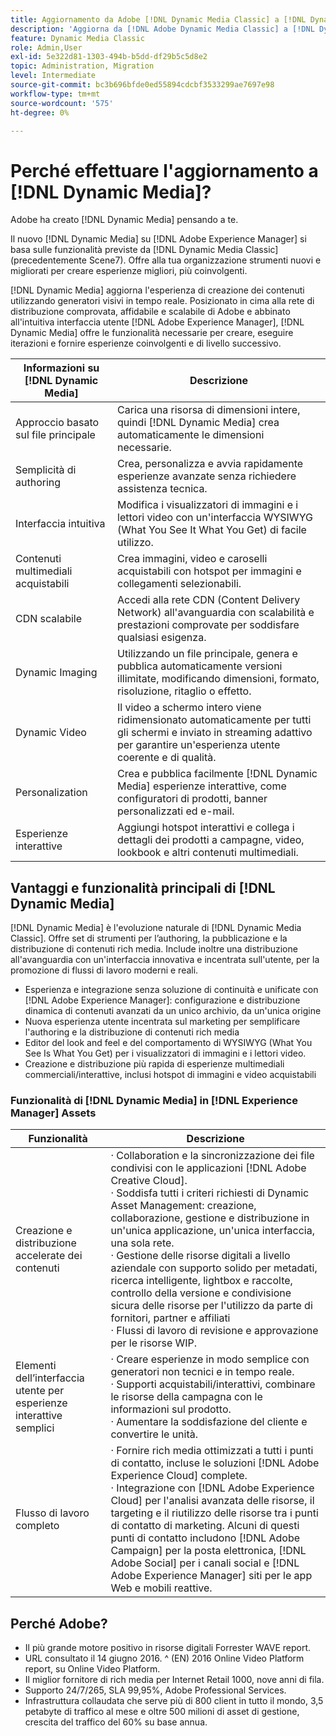 ```yaml
---
title: Aggiornamento da Adobe [!DNL Dynamic Media Classic] a [!DNL Dynamic Media] su [!DNL Experience Manager] Assets
description: 'Aggiorna da [!DNL Adobe Dynamic Media Classic] a [!DNL Dynamic Media] il [!DNL Adobe Experience Manager]. Scopri i vantaggi e le funzionalità chiave di  [!DNL Dynamic Media]. Consulta l’elenco delle funzioni: confronto, domande frequenti sull’aggiornamento e elenco di controllo della disponibilità.'
feature: Dynamic Media Classic
role: Admin,User
exl-id: 5e322d81-1303-494b-b5dd-df29b5c5d8e2
topic: Administration, Migration
level: Intermediate
source-git-commit: bc3b696bfde0ed55894cdcbf3533299ae7697e98
workflow-type: tm+mt
source-wordcount: '575'
ht-degree: 0%

---
```


# Perché effettuare l&#39;aggiornamento a [!DNL Dynamic Media]?

Adobe ha creato [!DNL Dynamic Media] pensando a te.

Il nuovo [!DNL Dynamic Media] su [!DNL Adobe Experience Manager] si basa sulle funzionalità previste da [!DNL Dynamic Media Classic] (precedentemente Scene7). Offre alla tua organizzazione strumenti nuovi e migliorati per creare esperienze migliori, più coinvolgenti.

[!DNL Dynamic Media] aggiorna l&#39;esperienza di creazione dei contenuti utilizzando generatori visivi in tempo reale. Posizionato in cima alla rete di distribuzione comprovata, affidabile e scalabile di Adobe e abbinato all&#39;intuitiva interfaccia utente [!DNL Adobe Experience Manager], [!DNL Dynamic Media] offre le funzionalità necessarie per creare, eseguire iterazioni e fornire esperienze coinvolgenti e di livello successivo.

| Informazioni su [!DNL Dynamic Media] | Descrizione |
| --- | --- |
| Approccio basato sul file principale | Carica una risorsa di dimensioni intere, quindi [!DNL Dynamic Media] crea automaticamente le dimensioni necessarie. |
| Semplicità di authoring | Crea, personalizza e avvia rapidamente esperienze avanzate senza richiedere assistenza tecnica. |
| Interfaccia intuitiva | Modifica i visualizzatori di immagini e i lettori video con un&#39;interfaccia WYSIWYG (What You See It What You Get) di facile utilizzo. |
| Contenuti multimediali acquistabili | Crea immagini, video e caroselli acquistabili con hotspot per immagini e collegamenti selezionabili. |
| CDN scalabile | Accedi alla rete CDN (Content Delivery Network) all&#39;avanguardia con scalabilità e prestazioni comprovate per soddisfare qualsiasi esigenza. |
| Dynamic Imaging | Utilizzando un file principale, genera e pubblica automaticamente versioni illimitate, modificando dimensioni, formato, risoluzione, ritaglio o effetto. |
| Dynamic Video | Il video a schermo intero viene ridimensionato automaticamente per tutti gli schermi e inviato in streaming adattivo per garantire un&#39;esperienza utente coerente e di qualità. |
| Personalization | Crea e pubblica facilmente [!DNL Dynamic Media] esperienze interattive, come configuratori di prodotti, banner personalizzati ed e-mail. |
| Esperienze interattive | Aggiungi hotspot interattivi e collega i dettagli dei prodotti a campagne, video, lookbook e altri contenuti multimediali. |

## Vantaggi e funzionalità principali di [!DNL Dynamic Media]

[!DNL Dynamic Media] è l&#39;evoluzione naturale di [!DNL Dynamic Media Classic]. Offre set di strumenti per l’authoring, la pubblicazione e la distribuzione di contenuti rich media. Include inoltre una distribuzione all&#39;avanguardia con un&#39;interfaccia innovativa e incentrata sull&#39;utente, per la promozione di flussi di lavoro moderni e reali.

* Esperienza e integrazione senza soluzione di continuità e unificate con [!DNL Adobe Experience Manager]: configurazione e distribuzione dinamica di contenuti avanzati da un unico archivio, da un&#39;unica origine
* Nuova esperienza utente incentrata sul marketing per semplificare l&#39;authoring e la distribuzione di contenuti rich media
* Editor del look and feel e del comportamento di WYSIWYG (What You See Is What You Get) per i visualizzatori di immagini e i lettori video.
* Creazione e distribuzione più rapida di esperienze multimediali commerciali/interattive, inclusi hotspot di immagini e video acquistabili

### Funzionalità di [!DNL Dynamic Media] in [!DNL Experience Manager] Assets

| Funzionalità | Descrizione |
| --- | --- |
| Creazione e distribuzione accelerate dei contenuti | · Collaboration e la sincronizzazione dei file condivisi con le applicazioni [!DNL Adobe Creative Cloud].<br>· Soddisfa tutti i criteri richiesti di Dynamic Asset Management: creazione, collaborazione, gestione e distribuzione in un&#39;unica applicazione, un&#39;unica interfaccia, una sola rete.<br>· Gestione delle risorse digitali a livello aziendale con supporto solido per metadati, ricerca intelligente, lightbox e raccolte, controllo della versione e condivisione sicura delle risorse per l&#39;utilizzo da parte di fornitori, partner e affiliati<br>· Flussi di lavoro di revisione e approvazione per le risorse WIP. |
| Elementi dell’interfaccia utente per esperienze interattive semplici | · Creare esperienze in modo semplice con generatori non tecnici e in tempo reale.<br>· Supporti acquistabili/interattivi, combinare le risorse della campagna con le informazioni sul prodotto.<br>· Aumentare la soddisfazione del cliente e convertire le unità. |
| Flusso di lavoro completo | · Fornire rich media ottimizzati a tutti i punti di contatto, incluse le soluzioni [!DNL Adobe Experience Cloud] complete.<br>· Integrazione con [!DNL Adobe Experience Cloud] per l&#39;analisi avanzata delle risorse, il targeting e il riutilizzo delle risorse tra i punti di contatto di marketing. Alcuni di questi punti di contatto includono [!DNL Adobe Campaign] per la posta elettronica, [!DNL Adobe Social] per i canali social e [!DNL Adobe Experience Manager] siti per le app Web e mobili reattive. |

## Perché Adobe?

* Il più grande motore positivo in risorse digitali Forrester WAVE report.
* URL consultato il 14 giugno 2016. ^ (EN) 2016 Online Video Platform report, su Online Video Platform.
* Il miglior fornitore di rich media per Internet Retail 1000, nove anni di fila.
* Supporto 24/7/265, SLA 99,95%, Adobe Professional Services.
* Infrastruttura collaudata che serve più di 800 client in tutto il mondo, 3,5 petabyte di traffico al mese e oltre 500 milioni di asset di gestione, crescita del traffico del 60% su base annua.
